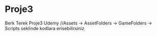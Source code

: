 # Proje3
Berk Terek Proje3 Udemy
//Assets -> AssetFolders -> GameFolders -> Scripts seklinde kodlara erisebilirsiniz
